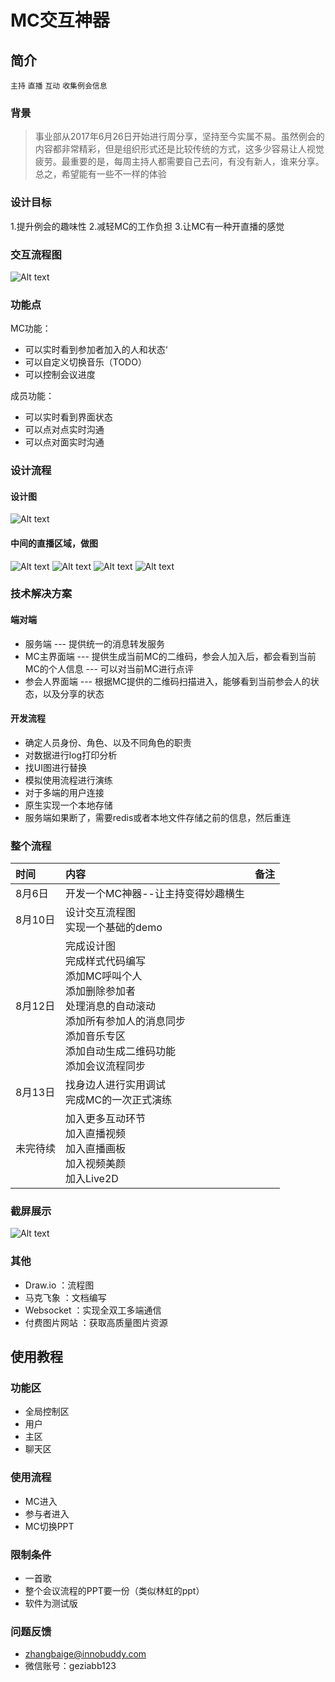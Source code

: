 # MC交互神器
## 简介
`主持` `直播` `互动` `收集例会信息`

### 背景
> 事业部从2017年6月26日开始进行周分享，坚持至今实属不易。虽然例会的内容都非常精彩，但是组织形式还是比较传统的方式，这多少容易让人视觉疲劳。最重要的是，每周主持人都需要自己去问，有没有新人，谁来分享。总之，希望能有一些不一样的体验

### 设计目标
1.提升例会的趣味性
2.减轻MC的工作负担
3.让MC有一种开直播的感觉

### 交互流程图
![Alt text](./artifact.png)

### 功能点 

MC功能：
* 可以实时看到参加者加入的人和状态‘
* 可以自定义切换音乐（TODO）
* 可以控制会议进度

成员功能：
* 可以实时看到界面状态
* 可以点对点实时沟通
* 可以点对面实时沟通

### 设计流程
#### 设计图
![Alt text](./1.png)
#### 中间的直播区域，做图
![Alt text](./live2.jpeg)
![Alt text](./live1.jpeg)
![Alt text](./live3.jpeg)
![Alt text](./live4.jpeg)

### 技术解决方案
#### 端对端
* 服务端 --- 提供统一的消息转发服务
* MC主界面端 --- 提供生成当前MC的二维码，参会人加入后，都会看到当前MC的个人信息 --- 可以对当前MC进行点评
* 参会人界面端 --- 根据MC提供的二维码扫描进入，能够看到当前参会人的状态，以及分享的状态

#### 开发流程
* 确定人员身份、角色、以及不同角色的职责
* 对数据进行log打印分析
* 找UI图进行替换
* 模拟使用流程进行演练
* 对于多端的用户连接
* 原生实现一个本地存储
* 服务端如果断了，需要redis或者本地文件存储之前的信息，然后重连

### 整个流程 

时间 | 内容 | 备注
:----| :----|:----
8月6日 | 开发一个MC神器--让主持变得妙趣横生 | |
8月10日 | 设计交互流程图<br />实现一个基础的demo ||
8月12日 | 完成设计图<br />完成样式代码编写<br />添加MC呼叫个人<br />添加删除参加者<br />处理消息的自动滚动<br />添加所有参加人的消息同步<br />添加音乐专区<br />添加自动生成二维码功能<br />添加会议流程同步<br />||
8月13日 | 找身边人进行实用调试<br />完成MC的一次正式演练 ||
未完待续 | 加入更多互动环节<br />加入直播视频<br />加入直播画板<br />加入视频美颜<br />加入Live2D ||

### 截屏展示
![Alt text](./main.png)

### 其他
* Draw.io ：流程图
* 马克飞象 ：文档编写
* Websocket ：实现全双工多端通信
* 付费图片网站 ：获取高质量图片资源

## 使用教程

### 功能区
  * 全局控制区
  * 用户
  * 主区
  * 聊天区

### 使用流程
  * MC进入
  * 参与者进入
  * MC切换PPT

### 限制条件
  * 一首歌
  * 整个会议流程的PPT要一份（类似林虹的ppt）
  * 软件为测试版

### 问题反馈
  * zhangbaige@innobuddy.com
  * 微信账号：geziabb123